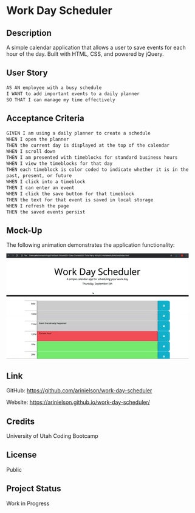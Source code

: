 # Work Day Scheduler


## Description

A simple calendar application that allows a user to save events for each hour of the day. Built with HTML, CSS, and powered by jQuery.


## User Story

```
AS AN employee with a busy schedule
I WANT to add important events to a daily planner
SO THAT I can manage my time effectively
```

## Acceptance Criteria

```
GIVEN I am using a daily planner to create a schedule
WHEN I open the planner
THEN the current day is displayed at the top of the calendar
WHEN I scroll down
THEN I am presented with timeblocks for standard business hours
WHEN I view the timeblocks for that day
THEN each timeblock is color coded to indicate whether it is in the past, present, or future
WHEN I click into a timeblock
THEN I can enter an event
WHEN I click the save button for that timeblock
THEN the text for that event is saved in local storage
WHEN I refresh the page
THEN the saved events persist
```

## Mock-Up

The following animation demonstrates the application functionality:

![A user clicks on slots on the color-coded calendar and edits the events.](./assets/05-third-party-apis-homework-demo.gif)


## Link

GitHub: https://github.com/arinielson/work-day-scheduler

Website: https://arinielson.github.io/work-day-scheduler/


## Credits

University of Utah Coding Bootcamp


## License

Public


## Project Status

Work in Progress